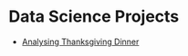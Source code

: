 # Data Science Projects

* [Analysing Thanksgiving Dinner](https://github.com/alexenriquent/dataquest/tree/master/thanksgiving)

